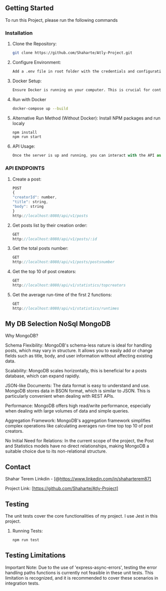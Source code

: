 ## Getting Started

To run this Project, please run the following commands

### Installation

1. Clone the Repository:
   ```sh
   git clone https://github.com/Shaharte/Atly-Project.git
   ```
2. Configure Environment:
   ```sh
   Add a .env file in root folder with the credentials and configuration details provided separately.
   ```
3. Docker Setup:
   ```sh
   Ensure Docker is running on your computer. This is crucial for containerization and ensuring a consistent environment.
   ```
4. Run with Docker
   ```sh
   docker-compose up --build
   ```
5. Alternative Run Method (Without Docker): Install NPM packages and run localy
   ```sh
   npm install
   npm run start
   ```
6. API Usage:
   ```js
   Once the server is up and running, you can interact with the API as per the defined endpoints.
   ```

### API ENDPOINTS

1. Create a post:

   ```js
   POST
   {
   "creatorId": number,
   "title": string,
   "body": string
   }
   http://localhost:8080/api/v1/posts
   ```

2. Get posts list by their creation order:
   ```js
   GET
   http://localhost:8080/api/v1/posts/:id
   ```
3. Get the total posts number:
   ```js
   GET
   http://localhost:8080/api/v1/posts/postsnumber
   ```
4. Get the top 10 of post creators:
   ```js
   GET
   http://localhost:8080/api/v1/statistics/topcreators
   ```
5. Get the average run-time of the first 2 functions:
   ```js
   GET
   http://localhost:8080/api/v1/statistics/runtimes
   ```

## My DB Selection NoSql MongoDB

Why MongoDB?

Schema Flexibility: MongoDB's schema-less nature is ideal for handling posts, which may vary in structure. It allows you to easily add or change fields such as title, body, and user information without affecting existing data.

Scalability: MongoDB scales horizontally, this is beneficial for a posts database, which can expand rapidly.

JSON-like Documents: The data format is easy to understand and use. MongoDB stores data in BSON format, which is similar to JSON. This is particularly convenient when dealing with REST APIs.

Performance: MongoDB offers high read/write performance, especially when dealing with large volumes of data and simple queries.

Aggregation Framework: MongoDB's aggregation framework simplifies complex operations like calculating averages run-time top top 10 of post creators.

No Initial Need for Relations: In the current scope of the project, the Post and Statistics models have no direct relationships, making MongoDB a suitable choice due to its non-relational structure.

## Contact

Shahar Terem Linkdin - [@https://www.linkedin.com/in/shaharterem87]

Project Link: [https://github.com/Shaharte/Atly-Project]

## Testing

The unit tests cover the core functionalities of my project. I use Jest in this project.

1. Running Tests:
   ```sh
   npm run test
   ```

## Testing Limitations

Important Note: Due to the use of 'express-async-errors', testing the error handling paths functions is currently not feasible in these unit tests.
This limitation is recognized, and it is recommended to cover these scenarios in integration tests.
